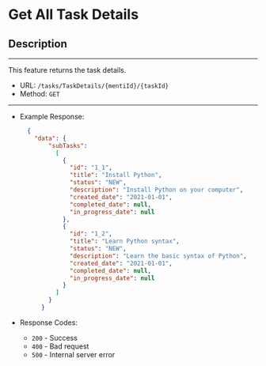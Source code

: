 # Get All Task Details

## Description

___
This feature returns the task details.

* URL: `/tasks/TaskDetails/{mentiId}/{taskId}`
* Method: `GET`

___

* Example Response:

    ```json
      {
        "data": {
            "subTasks": 
              [
                {
                  "id": "1_1",
                  "title": "Install Python",
                  "status": "NEW",
                  "description": "Install Python on your computer",
                  "created_date": "2021-01-01",
                  "completed_date": null,
                  "in_progress_date": null
                },
                {
                  "id": "1_2",
                  "title": "Learn Python syntax",
                  "status": "NEW",
                  "description": "Learn the basic syntax of Python",
                  "created_date": "2021-01-01",
                  "completed_date": null,
                  "in_progress_date": null
                }
              ]
            }
          }
    ```

* Response Codes:
    * `200` - Success
    * `400` - Bad request
    * `500` - Internal server error
